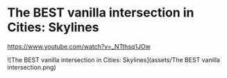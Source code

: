 # The BEST vanilla intersection in Cities: Skylines

https://www.youtube.com/watch?v=_NTthsq1JOw

![The BEST vanilla intersection in Cities: Skylines](assets/The BEST vanilla intersection.png)
